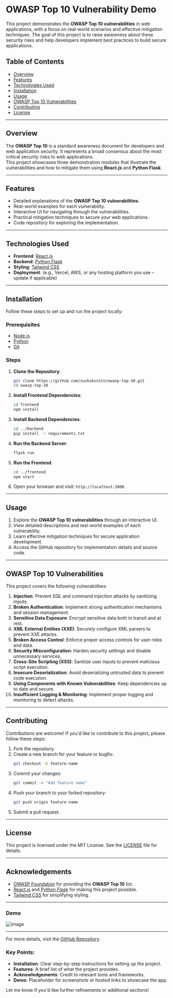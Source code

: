 

# OWASP Top 10 Vulnerability Demo

This project demonstrates the **OWASP Top 10 vulnerabilities** in web applications, with a focus on real-world scenarios and effective mitigation techniques. The goal of this project is to raise awareness about these security risks and help developers implement best practices to build secure applications.

## Table of Contents

- [Overview](#overview)
- [Features](#features)
- [Technologies Used](#technologies-used)
- [Installation](#installation)
- [Usage](#usage)
- [OWASP Top 10 Vulnerabilities](#owasp-top-10-vulnerabilities)
- [Contributing](#contributing)
- [License](#license)

---

## Overview

The **OWASP Top 10** is a standard awareness document for developers and web application security. It represents a broad consensus about the most critical security risks to web applications.  
This project showcases three demonstration modules that illustrate the vulnerabilities and how to mitigate them using **React.js** and **Python Flask**.

---

## Features

- Detailed explanations of the **OWASP Top 10 vulnerabilities**.
- Real-world examples for each vulnerability.
- Interactive UI for navigating through the vulnerabilities.
- Practical mitigation techniques to secure your web applications.
- Code repository for exploring the implementation.

---

## Technologies Used

- **Frontend**: [React.js](https://reactjs.org/)  
- **Backend**: [Python Flask](https://flask.palletsprojects.com/)  
- **Styling**: [Tailwind CSS](https://tailwindcss.com/)  
- **Deployment**: (e.g., Vercel, AWS, or any hosting platform you use – update if applicable)

---

## Installation

Follow these steps to set up and run the project locally:

### Prerequisites
- [Node.js](https://nodejs.org/)
- [Python](https://www.python.org/)
- [Git](https://git-scm.com/)

### Steps

1. **Clone the Repository**:
   ```bash
   git clone https://github.com/sushskvnitn/owasp-top-10.git
   cd owasp-top-10
   ```

2. **Install Frontend Dependencies**:
   ```bash
   cd frontend
   npm install
   ```

3. **Install Backend Dependencies**:
   ```bash
   cd ../backend
   pip install -r requirements.txt
   ```

4. **Run the Backend Server**:
   ```bash
   flask run
   ```

5. **Run the Frontend**:
   ```bash
   cd ../frontend
   npm start
   ```

6. Open your browser and visit: `http://localhost:3000`.

---

## Usage

1. Explore the **OWASP Top 10 vulnerabilities** through an interactive UI.
2. View detailed descriptions and real-world examples of each vulnerability.
3. Learn effective mitigation techniques for secure application development.
4. Access the GitHub repository for implementation details and source code.

---

## OWASP Top 10 Vulnerabilities

This project covers the following vulnerabilities:

1. **Injection**: Prevent SQL and command injection attacks by sanitizing inputs.
2. **Broken Authentication**: Implement strong authentication mechanisms and session management.
3. **Sensitive Data Exposure**: Encrypt sensitive data both in transit and at rest.
4. **XML External Entities (XXE)**: Securely configure XML parsers to prevent XXE attacks.
5. **Broken Access Control**: Enforce proper access controls for user roles and data.
6. **Security Misconfiguration**: Harden security settings and disable unnecessary services.
7. **Cross-Site Scripting (XSS)**: Sanitize user inputs to prevent malicious script execution.
8. **Insecure Deserialization**: Avoid deserializing untrusted data to prevent code execution.
9. **Using Components with Known Vulnerabilities**: Keep dependencies up to date and secure.
10. **Insufficient Logging & Monitoring**: Implement proper logging and monitoring to detect attacks.

---

## Contributing

Contributions are welcome! If you'd like to contribute to this project, please follow these steps:

1. Fork the repository.
2. Create a new branch for your feature or bugfix:
   ```bash
   git checkout -b feature-name
   ```
3. Commit your changes:
   ```bash
   git commit -m "Add feature name"
   ```
4. Push your branch to your forked repository:
   ```bash
   git push origin feature-name
   ```
5. Submit a pull request.

---

## License

This project is licensed under the MIT License. See the [LICENSE](LICENSE) file for details.

---

## Acknowledgements

- [OWASP Foundation](https://owasp.org/) for providing the **OWASP Top 10** list.
- [React.js](https://reactjs.org/) and [Python Flask](https://flask.palletsprojects.com/) for making this project possible.
- [Tailwind CSS](https://tailwindcss.com/) for simplifying styling.

---

### Demo

 ![image](https://github.com/user-attachments/assets/c4950a4d-92e7-4135-95e1-106f65a499c7)


---

For more details, visit the [GitHub Repository](https://github.com/sushskvnitn/owasp-top-10).



### Key Points:
- **Installation**: Clear step-by-step instructions for setting up the project.  
- **Features**: A brief list of what the project provides.  
- **Acknowledgements**: Credit to relevant tools and frameworks.  
- **Demo**: Placeholder for screenshots or hosted links to showcase the app.  

Let me know if you'd like further refinements or additional sections!
